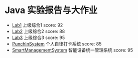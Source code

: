 # Java 实验报告与大作业
+ [Lab1](Lab1/) 上级综合1 score: 92
+ [Lab2](Lab2/) 上级综合2 score: 88
+ [Lab3](Lab3/) 上级综合3 score: 95
+ [PunchInSystem](PunchInSystem/) 个人自律打卡系统 score: 85
+ [SmartManagementSystem](SmartManagementSystem/) 智能设备统一管理系统 score: 95


